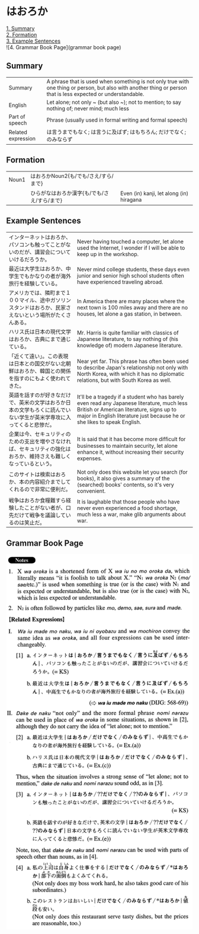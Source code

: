# はおろか

[1. Summary](#summary)<br>
[2. Formation](#formation)<br>
[3. Example Sentences](#example-sentences)<br>
![4. Grammar Book Page](grammar book page)<br>


## Summary

<table><tr>   <td>Summary</td>   <td>A phrase that is used when something is not only true with one thing or person, but also with another thing or person that is less expected or understandable.</td></tr><tr>   <td>English</td>   <td>Let alone; not only ~ (but also ~); not to mention; to say nothing of; never mind; much less</td></tr><tr>   <td>Part of speech</td>   <td>Phrase (usually used in formal writing and formal speech)</td></tr><tr>   <td>Related expression</td>   <td>は言うまでもなく; は言うに及ばず; はもちろん; だけでなく; のみならず</td></tr></table>

## Formation

<table class="table"><tbody><tr class="tr head"><td class="td"><span class="bold">Noun<span class="subscript">1</span></span></td><td class="td"><span class="concept">はおろか</span><span>Noun<span class="subscript">2</span>{も/でも/さえ/すら/まで}</span></td><td class="td"></td></tr><tr class="tr"><td class="td"></td><td class="td"><span>ひらがな</span><span class="concept">はおろか</span><span>漢字{も/でも/さえ/すら/まで}</span></td><td class="td"><span>Even (in) kanji, let along (in) hiragana</span></td></tr></tbody></table>

## Example Sentences

<table><tr>   <td>インターネットはおろか、パソコンも触ってことがないのだが、講習会についていけるだろうか。</td>   <td>Never having touched a computer, let alone used the Internet, I wonder if I will be able to keep up in the workshop.</td></tr><tr>   <td>最近は大学生はおろか、中学生でもかなりの者が海外旅行を経験している。</td>   <td>Never mind college students, these days even junior and senior high school students often have experienced traveling abroad.</td></tr><tr>   <td>アメリカでは、隣町まで１００マイル、途中ガソリンスタンドはおろか、民家さえないという場所がたくさんある。</td>   <td>In America there are many places where the next town is 100 miles away and there are no houses, let alone a gas station, in between.</td></tr><tr>   <td>ハリス氏は日本の現代文学はおろか、古典にまで通じている。</td>   <td>Mr. Harris is quite familiar with classics of Japanese literature, to say nothing of (his knowledge of) modern Japanese literature.</td></tr><tr>   <td>「近くて遠い」。この表現は日本との国交がない北朝鮮はおろか、韓国との関係を指すのにもよく使われてきた。</td>   <td>Near yet far. This phrase has often been used to describe Japan's relationship not only with North Korea, with which it has no diplomatic relations, but with South Korea as well.</td></tr><tr>   <td>英語を話すのが好きなだけで、英米の文学はおろか日本の文学もろくに読んでいない学生が英米学専攻に入ってくると悲惨だ。</td>   <td>It'll be a tragedy if a student who has barely even read any Japanese literature, much less British or American literature, signs up to major in English literature just because he or she likes to speak English.</td></tr><tr>   <td>企業は今、セキュリティのための支出を増やさなければ、セキュリティの強化はおろか、維持さえも難しくなっているという。</td>   <td>It is said that it has become more difﬁcult for businesses to maintain security, let alone enhance it, without increasing their security expenses.</td></tr><tr>   <td>このサイトは検索はおろか、本の内容紹介までしてくれるので非常に便利だ。</td>   <td>Not only does this website let you search (for books), it also gives a summary of the (searched) books' contents, so it's very convenient.</td></tr><tr>   <td>戦争はおろか食糧難すら経験したことがない者が、口先だけて戦争を議論しているのは笑止だ。</td>   <td>It is laughable that those people who have never even experienced a food shortage, much less a war, make glib arguments about war.</td></tr></table>

## Grammar Book Page

![](../img/Advancedはおろか.png)

